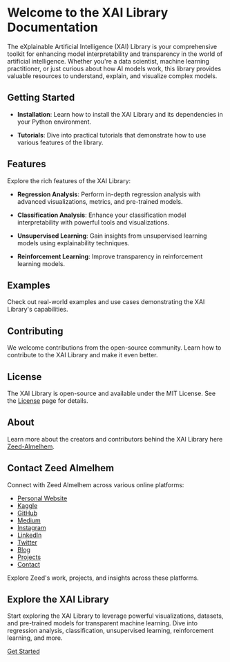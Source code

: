 # Welcome to the XAI Library Documentation

The eXplainable Artificial Intelligence (XAI) Library is your comprehensive toolkit for enhancing model interpretability and transparency in the world of artificial intelligence. Whether you're a data scientist, machine learning practitioner, or just curious about how AI models work, this library provides valuable resources to understand, explain, and visualize complex models.

## Getting Started

- **Installation**: Learn how to install the XAI Library and its dependencies in your Python environment.

- **Tutorials**: Dive into practical tutorials that demonstrate how to use various features of the library.

## Features

Explore the rich features of the XAI Library:

- **Regression Analysis**: Perform in-depth regression analysis with advanced visualizations, metrics, and pre-trained models.

- **Classification Analysis**: Enhance your classification model interpretability with powerful tools and visualizations.

- **Unsupervised Learning**: Gain insights from unsupervised learning models using explainability techniques.

- **Reinforcement Learning**: Improve transparency in reinforcement learning models.

## Examples

Check out real-world examples and use cases demonstrating the XAI Library's capabilities.

## Contributing

We welcome contributions from the open-source community. Learn how to contribute to the XAI Library and make it even better.

## License

The XAI Library is open-source and available under the MIT License. See the [License](./LICENSE) page for details.

## About

Learn more about the creators and contributors behind the XAI Library here [Zeed-Almelhem](https://www.zeed-almelhem.com/).

## Contact Zeed Almelhem

Connect with Zeed Almelhem across various online platforms:

- [Personal Website](https://www.zeed-almelhem.com/)
- [Kaggle](https://www.kaggle.com/zeeda1melhem)
- [GitHub](https://github.com/Zeed-Almelhem)
- [Medium](https://medium.com/@zeed.almelhem)
- [Instagram](https://www.instagram.com/zeed_almelhem/)
- [LinkedIn](https://www.linkedin.com/in/zeed-almelhem)
- [Twitter](https://twitter.com/Zeed_almelhem)
- [Blog](https://www.zeed-almelhem.com/blog)
- [Projects](https://www.zeed-almelhem.com/projects)
- [Contact](https://www.zeed-almelhem.com/contact)

Explore Zeed's work, projects, and insights across these platforms.

## Explore the XAI Library

Start exploring the XAI Library to leverage powerful visualizations, datasets, and pre-trained models for transparent machine learning. Dive into regression analysis, classification, unsupervised learning, reinforcement learning, and more.

[Get Started](./getting_started.md)
